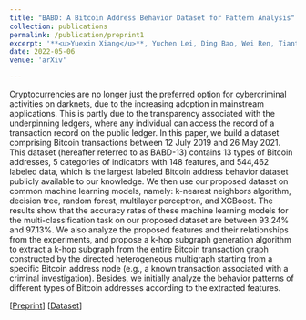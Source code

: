 ```yaml
---
title: "BABD: A Bitcoin Address Behavior Dataset for Pattern Analysis"
collection: publications
permalink: /publication/preprint1
excerpt: '**<u>Yuexin Xiang</u>**, Yuchen Lei, Ding Bao, Wei Ren, Tiantian Li, Qingqing Yang, Wenmao Liu, Tianqing Zhu, and Kim-Kwang Raymond Choo'
date: 2022-05-06
venue: 'arXiv'

---
```


Cryptocurrencies are no longer just the preferred option for cybercriminal activities on darknets, due to the increasing adoption in mainstream applications. This is partly due to the transparency associated with the underpinning ledgers, where any individual can access the record of a transaction record on the public ledger. In this paper, we build a dataset comprising Bitcoin transactions between 12 July 2019 and 26 May 2021. This dataset (hereafter referred to as BABD-13) contains 13 types of Bitcoin addresses, 5 categories of indicators with 148 features, and 544,462 labeled data, which is the largest labeled Bitcoin address behavior dataset publicly available to our knowledge. We then use our proposed dataset on common machine learning models, namely: k-nearest neighbors algorithm, decision tree, random forest, multilayer perceptron, and XGBoost. The results show that the accuracy rates of these machine learning models for the multi-classification task on our proposed dataset are between 93.24% and 97.13%. We also analyze the proposed features and their relationships from the experiments, and propose a k-hop subgraph generation algorithm to extract a k-hop subgraph from the entire Bitcoin transaction graph constructed by the directed heterogeneous multigraph starting from a specific Bitcoin address node (e.g., a known transaction associated with a criminal investigation). Besides, we initially analyze the behavior patterns of different types of Bitcoin addresses according to the extracted features.

[[Preprint](https://arxiv.org/abs/2204.05746)]  [[Dataset](https://www.kaggle.com/datasets/lemonx/babd13)]




